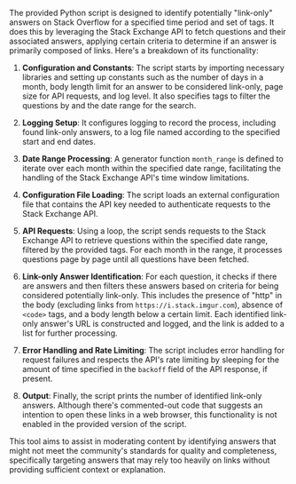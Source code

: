 The provided Python script is designed to identify potentially "link-only" answers on Stack Overflow for a specified time period and set of tags. It does this by leveraging the Stack Exchange API to fetch questions and their associated answers, applying certain criteria to determine if an answer is primarily composed of links. Here's a breakdown of its functionality:

1. **Configuration and Constants**: The script starts by importing necessary libraries and setting up constants such as the number of days in a month, body length limit for an answer to be considered link-only, page size for API requests, and log level. It also specifies tags to filter the questions by and the date range for the search.

2. **Logging Setup**: It configures logging to record the process, including found link-only answers, to a log file named according to the specified start and end dates.

3. **Date Range Processing**: A generator function `month_range` is defined to iterate over each month within the specified date range, facilitating the handling of the Stack Exchange API's time window limitations.

4. **Configuration File Loading**: The script loads an external configuration file that contains the API key needed to authenticate requests to the Stack Exchange API.

5. **API Requests**: Using a loop, the script sends requests to the Stack Exchange API to retrieve questions within the specified date range, filtered by the provided tags. For each month in the range, it processes questions page by page until all questions have been fetched.

6. **Link-only Answer Identification**: For each question, it checks if there are answers and then filters these answers based on criteria for being considered potentially link-only. This includes the presence of "http" in the body (excluding links from `https://i.stack.imgur.com`), absence of `<code>` tags, and a body length below a certain limit. Each identified link-only answer's URL is constructed and logged, and the link is added to a list for further processing.

7. **Error Handling and Rate Limiting**: The script includes error handling for request failures and respects the API's rate limiting by sleeping for the amount of time specified in the `backoff` field of the API response, if present.

8. **Output**: Finally, the script prints the number of identified link-only answers. Although there's commented-out code that suggests an intention to open these links in a web browser, this functionality is not enabled in the provided version of the script.

This tool aims to assist in moderating content by identifying answers that might not meet the community's standards for quality and completeness, specifically targeting answers that may rely too heavily on links without providing sufficient context or explanation.